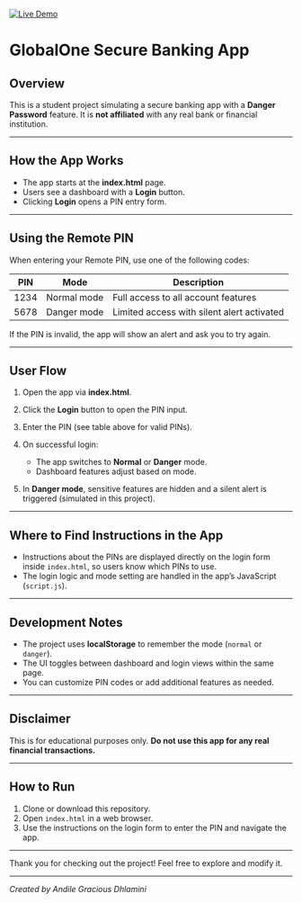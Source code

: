 [![Live Demo](https://img.shields.io/badge/Live-Demo-blue?style=for-the-badge&logo=github)](https://senhle.github.io/Final-Project/secure-banking-app/)


# GlobalOne Secure Banking App

## Overview

This is a student project simulating a secure banking app with a **Danger Password** feature.
It is **not affiliated** with any real bank or financial institution.

---

## How the App Works

* The app starts at the **index.html** page.
* Users see a dashboard with a **Login** button.
* Clicking **Login** opens a PIN entry form.

---

## Using the Remote PIN

When entering your Remote PIN, use one of the following codes:

| PIN  | Mode        | Description                                |
| ---- | ----------- | ------------------------------------------ |
| 1234 | Normal mode | Full access to all account features        |
| 5678 | Danger mode | Limited access with silent alert activated |

If the PIN is invalid, the app will show an alert and ask you to try again.

---

## User Flow

1. Open the app via **index.html**.
2. Click the **Login** button to open the PIN input.
3. Enter the PIN (see table above for valid PINs).
4. On successful login:

   * The app switches to **Normal** or **Danger** mode.
   * Dashboard features adjust based on mode.
5. In **Danger mode**, sensitive features are hidden and a silent alert is triggered (simulated in this project).

---

## Where to Find Instructions in the App

* Instructions about the PINs are displayed directly on the login form inside `index.html`, so users know which PINs to use.
* The login logic and mode setting are handled in the app’s JavaScript (`script.js`).

---

## Development Notes

* The project uses **localStorage** to remember the mode (`normal` or `danger`).
* The UI toggles between dashboard and login views within the same page.
* You can customize PIN codes or add additional features as needed.

---

## Disclaimer

This is for educational purposes only.
**Do not use this app for any real financial transactions.**

---

## How to Run

1. Clone or download this repository.
2. Open `index.html` in a web browser.
3. Use the instructions on the login form to enter the PIN and navigate the app.

---

Thank you for checking out the project!
Feel free to explore and modify it.

---

*Created by Andile Gracious Dhlamini*
